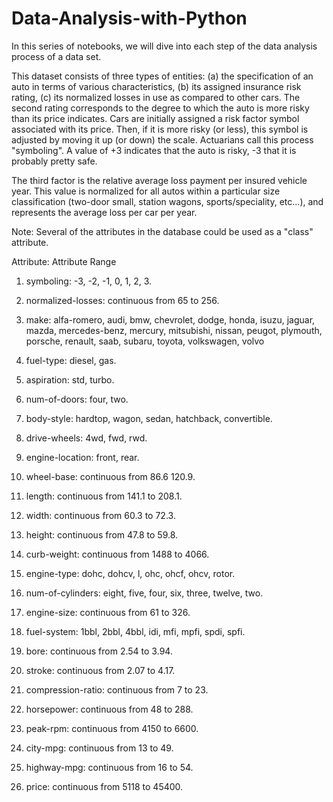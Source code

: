 # Data-Analysis-with-Python
In this series of notebooks, we will dive into each step of the data analysis process of a data set. 

This dataset consists of three types of entities: (a) the 
specification of an auto in terms of various characteristics, (b) its assigned insurance risk rating, (c) its normalized losses in use as compared to other cars. 
The second rating corresponds to the degree to which the auto is more risky than its price indicates. Cars are initially assigned a risk factor symbol associated with 
its price. Then, if it is more risky (or less), this symbol is adjusted by moving it up (or down) the scale. Actuarians call this process "symboling". A value of +3 
indicates that the auto is risky, -3 that it is probably pretty safe.

The third factor is the relative average loss payment per insured vehicle year. This value is normalized for all autos within a particular size classification (two-door small, station wagons, sports/speciality, etc...), and represents the average loss per car per year.

Note: Several of the attributes in the database could be used as a "class" attribute.

Attribute: Attribute Range

1. symboling: -3, -2, -1, 0, 1, 2, 3.
2. normalized-losses: continuous from 65 to 256.
3. make:
alfa-romero, audi, bmw, chevrolet, dodge, honda,
isuzu, jaguar, mazda, mercedes-benz, mercury,
mitsubishi, nissan, peugot, plymouth, porsche,
renault, saab, subaru, toyota, volkswagen, volvo

4. fuel-type: diesel, gas.
5. aspiration: std, turbo.
6. num-of-doors: four, two.
7. body-style: hardtop, wagon, sedan, hatchback, convertible.
8. drive-wheels: 4wd, fwd, rwd.
9. engine-location: front, rear.
10. wheel-base: continuous from 86.6 120.9.
11. length: continuous from 141.1 to 208.1.
12. width: continuous from 60.3 to 72.3.
13. height: continuous from 47.8 to 59.8.
14. curb-weight: continuous from 1488 to 4066.
15. engine-type: dohc, dohcv, l, ohc, ohcf, ohcv, rotor.
16. num-of-cylinders: eight, five, four, six, three, twelve, two.
17. engine-size: continuous from 61 to 326.
18. fuel-system: 1bbl, 2bbl, 4bbl, idi, mfi, mpfi, spdi, spfi.
19. bore: continuous from 2.54 to 3.94.
20. stroke: continuous from 2.07 to 4.17.
21. compression-ratio: continuous from 7 to 23.
22. horsepower: continuous from 48 to 288.
23. peak-rpm: continuous from 4150 to 6600.
24. city-mpg: continuous from 13 to 49.
25. highway-mpg: continuous from 16 to 54.
26. price: continuous from 5118 to 45400.
